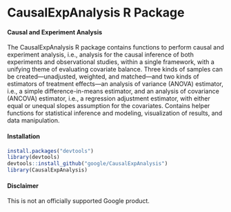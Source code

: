 # CausalExpAnalysis R Package

#### Causal and Experiment Analysis

The CausalExpAnalysis R package contains functions to perform causal and
experiment analysis, i.e., analysis for the causal inference of both experiments
and observational studies, within a single framework, with a unifying theme of
evaluating covariate balance. Three kinds of samples can be created—unadjusted,
weighted, and matched—and two kinds of estimators of treatment effects—an
analysis of variance (ANOVA) estimator, i.e., a simple difference-in-means
estimator, and an analysis of covariance (ANCOVA) estimator, i.e., a regression
adjustment estimator, with either equal or unequal slopes assumption for the
covariates. Contains helper functions for statistical inference and modeling,
visualization of results, and data manipulation.

#### Installation

```r
install.packages("devtools")
library(devtools)
devtools::install_github("google/CausalExpAnalysis")
library(CausalExpAnalysis)
```

#### Disclaimer

This is not an officially supported Google product.

